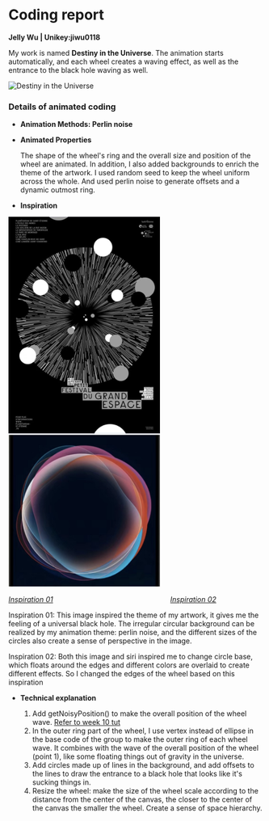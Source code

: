 # Coding report
**Jelly Wu  |  Unikey:jiwu0118**

My work is named **Destiny in the Universe**. The animation starts automatically, and each wheel creates a waving effect, as well as the entrance to the black hole waving as well.

![Destiny in the Universe](readmeImage/Destiny%20in%20the%20Universe.gif)

### Details of animated coding
- **Animation Methods: Perlin noise**
  
- **Animated Properties**

  The shape of the wheel's ring and the overall size and position of the wheel are animated. In addition, I also added backgrounds to enrich the theme of the artwork.
  I used random seed to keep the wheel uniform across the whole. And used perlin noise to generate offsets and a dynamic outmost ring.

- **Inspiration**

<img src="readmeImage/circle.jpeg" alt="Inspiration 01" width="300">
<img src="readmeImage/circle2.jpg" alt="Inspiration 01" width="300">

[*Inspiration 01*](https://www.pinterest.com.au/pin/314196511489863739/)
&nbsp;&nbsp;&nbsp;&nbsp;&nbsp;&nbsp;&nbsp;&nbsp;&nbsp;&nbsp;&nbsp;&nbsp;&nbsp;&nbsp;&nbsp;&nbsp;&nbsp;&nbsp;&nbsp;&nbsp;&nbsp;&nbsp;&nbsp;&nbsp;&nbsp;&nbsp;&nbsp;&nbsp;&nbsp;&nbsp;&nbsp;&nbsp;&nbsp;&nbsp;&nbsp;&nbsp;&nbsp;&nbsp;&nbsp;&nbsp;&nbsp;&nbsp;&nbsp;&nbsp;&nbsp;&nbsp;&nbsp;&nbsp;&nbsp;&nbsp;&nbsp;&nbsp;&nbsp;&nbsp;&nbsp;&nbsp;&nbsp;
[*Inspiration 02*](http://xhslink.com/f6RdQK)

Inspiration 01: This image inspired the theme of my artwork, it gives me the feeling of a universal black hole. The irregular circular background can be realized by my animation theme: perlin noise, and the different sizes of the circles also create a sense of perspective in the image.

Inspiration 02: Both this image and siri inspired me to change circle base, which floats around the edges and different colors are overlaid to create different effects. So I changed the edges of the wheel based on this inspiration





- **Technical explanation** 
  
  1. Add getNoisyPosition() to make the overall position of the wheel wave. [Refer to week 10 tut](https://canvas.sydney.edu.au/courses/56592/pages/week-10-tutorial-2?module_item_id=2309124)
  2. In the outer ring part of the wheel, I use vertex instead of ellipse in the base code of the group to make the outer ring of each wheel wave. It combines with the wave of the overall position of the wheel (point 1), like some floating things out of gravity in the universe.
  3. Add circles made up of lines in the background, and add offsets to the lines to draw the entrance to a black hole that looks like it's sucking things in.
  4. Resize the wheel: make the size of the wheel scale according to the distance from the center of the canvas, the closer to the center of the canvas the smaller the wheel. Create a sense of space hierarchy.

  


